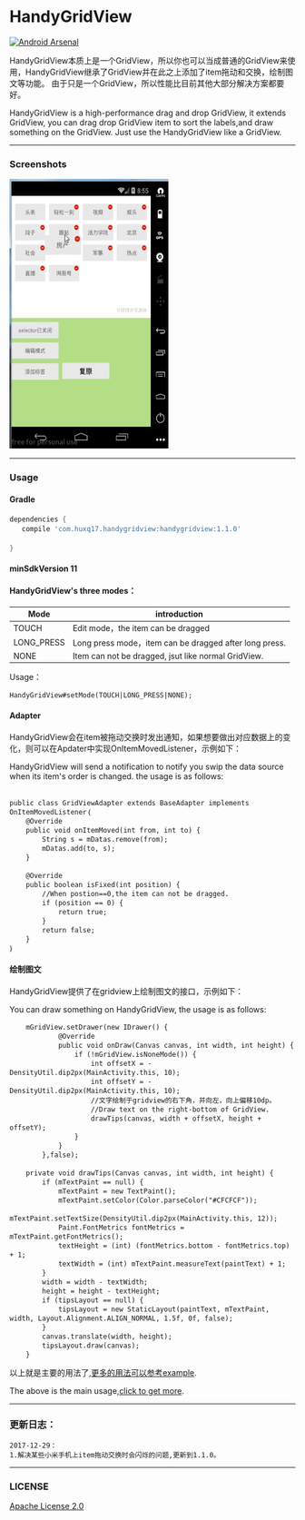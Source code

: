 # HandyGridView

[![Android Arsenal]( https://img.shields.io/badge/Android%20Arsenal-HandyGridView-green.svg?style=flat )]( https://android-arsenal.com/details/1/6571 )

HandyGridView本质上是一个GridView，所以你也可以当成普通的GridView来使用，HandyGridView继承了GridView并在此之上添加了item拖动和交换，绘制图文等功能。
由于只是一个GridView，所以性能比目前其他大部分解决方案都要好。

HandyGridView is a high-performance drag and drop GridView, it extends GridView, you can drag drop GridView item to sort the labels,and draw something on the GridView. Just use the HandyGridView like a GridView.

---

### Screenshots

 <img src="art/art.gif" width="280" height="475" />

---
### Usage

#### Gradle

```groovy
dependencies {
   compile 'com.huxq17.handygridview:handygridview:1.1.0'

}
```

#### minSdkVersion 11

#### HandyGridView's three modes：

Mode | introduction
---|---
TOUCH | Edit mode，the item can be dragged
LONG_PRESS | Long press mode，item can be dragged after long press.
NONE | Item can not be dragged, jsut like normal GridView.

Usage：

```
HandyGridView#setMode(TOUCH|LONG_PRESS|NONE);

```

#### Adapter

HandyGridView会在item被拖动交换时发出通知，如果想要做出对应数据上的变化，则可以在Apdater中实现OnItemMovedListener，示例如下：

HandyGridView will send a notification to notify you swip the data source when its item's order is changed. the usage is as follows:

```

public class GridViewAdapter extends BaseAdapter implements OnItemMovedListener｛
    @Override
    public void onItemMoved(int from, int to) {
        String s = mDatas.remove(from);
        mDatas.add(to, s);
    }

    @Override
    public boolean isFixed(int position) {
        //When postion==0,the item can not be dragged.
        if (position == 0) {
            return true;
        }
        return false;
    }
｝
```

#### 绘制图文
HandyGridView提供了在gridview上绘制图文的接口，示例如下：

You can draw something on HandyGridView, the usage is as follows:

```
    mGridView.setDrawer(new IDrawer() {
            @Override
            public void onDraw(Canvas canvas, int width, int height) {
                if (!mGridView.isNoneMode()) {
                    int offsetX = -DensityUtil.dip2px(MainActivity.this, 10);
                    int offsetY = -DensityUtil.dip2px(MainActivity.this, 10);
                    //文字绘制于gridview的右下角，并向左，向上偏移10dp。
                    //Draw text on the right-bottom of GridView.
                    drawTips(canvas, width + offsetX, height + offsetY);
                }
            }
        },false);

    private void drawTips(Canvas canvas, int width, int height) {
        if (mTextPaint == null) {
            mTextPaint = new TextPaint();
            mTextPaint.setColor(Color.parseColor("#CFCFCF"));
            mTextPaint.setTextSize(DensityUtil.dip2px(MainActivity.this, 12));
            Paint.FontMetrics fontMetrics = mTextPaint.getFontMetrics();
            textHeight = (int) (fontMetrics.bottom - fontMetrics.top) + 1;
            textWidth = (int) mTextPaint.measureText(paintText) + 1;
        }
        width = width - textWidth;
        height = height - textHeight;
        if (tipsLayout == null) {
            tipsLayout = new StaticLayout(paintText, mTextPaint, width, Layout.Alignment.ALIGN_NORMAL, 1.5f, 0f, false);
        }
        canvas.translate(width, height);
        tipsLayout.draw(canvas);
    }

```


以上就是主要的用法了,[更多的用法可以参考example](https://github.com/huxq17/HandyGridView/blob/master/app/src/main/java/com/handygridview/example/MainActivity.java).

The above is the main usage,[click to get more](https://github.com/huxq17/HandyGridView/blob/master/app/src/main/java/com/handygridview/example/MainActivity.java).



---

### 更新日志：<br/>

    2017-12-29：
    1.解决某些小米手机上item拖动交换时会闪烁的问题,更新到1.1.0。

---
### LICENSE

[Apache License 2.0](LICENSE)




